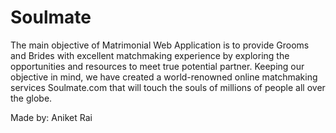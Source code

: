 # Soulmate
The main objective of Matrimonial Web Application is to provide Grooms and Brides with excellent  matchmaking experience by exploring the opportunities and resources to meet true potential partner.  Keeping our objective in mind, we have created a world-renowned online matchmaking services  Soulmate.com that will touch the souls of millions of people all over the globe. 

Made by: Aniket Rai
